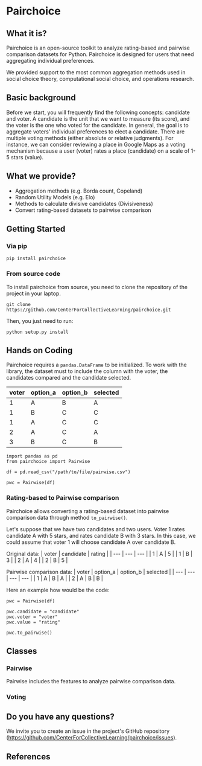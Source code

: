 # Pairchoice

## What it is?

Pairchoice is an open-source toolkit to analyze rating-based and pairwise comparison datasets for Python. Pairchoice is designed for users that need aggregating individual preferences.

We provided support to the most common aggregation methods used in social choice theory, computational social choice, and operations research. 

## Basic background
Before we start, you will frequently find the following concepts: candidate and voter. A candidate is the unit that we want to measure (its score), and the voter is the one who voted for the candidate. In general, the goal is to aggregate voters' individual preferences to elect a candidate. There are multiple voting methods (either absolute or relative judgments). For instance, we can consider reviewing a place in Google Maps as a voting mechanism because a user (voter) rates a place (candidate) on a scale of 1-5 stars (value). 

## What we provide?

- Aggregation methods (e.g. Borda count, Copeland)
- Random Utility Models (e.g. Elo)
- Methods to calculate divisive candidates (Divisiveness)
- Convert rating-based datasets to pairwise comparison

## Getting Started

### Via pip

```
pip install pairchoice
```

### From source code

To install pairchoice from source, you need to clone the repository of the project in your laptop.
```
git clone https://github.com/CenterForCollectiveLearning/pairchoice.git
```

Then, you just need to run:

```
python setup.py install
```

## Hands on Coding

Pairchoice requires a `pandas.DataFrame` to be initialized. To work with the library, the dataset must to include the column with the voter, the candidates compared and the candidate selected.

| voter | option_a | option_b | selected |
| --- | --- | --- | --- |
| 1 | A | B | A |
| 1 | B | C | C |
| 1 | A | C | C |
| 2 | A | C | A |
| 3 | B | C | B |

```
import pandas as pd
from pairchoice import Pairwise

df = pd.read_csv("/path/to/file/pairwise.csv")

pwc = Pairwise(df)
```

### Rating-based to Pairwise comparison
Pairchoice allows converting a rating-based dataset into pairwise comparison data through method `to_pairwise()`.

Let's suppose that we have two candidates and two users. Voter 1 rates candidate A with 5 stars, and rates candidate B with 3 stars. In this case, we could assume that voter 1 will choose candidate A over candidate B.

Original data:
| voter | candidate | rating |
| --- | --- | --- |
| 1 | A | 5 |
| 1 | B | 3 |
| 2 | A | 4 |
| 2 | B | 5 |

Pairwise comparison data:
| voter | option_a | option_b | selected |
| --- | --- | --- | --- |
| 1 | A | B | A |
| 2 | A | B | B |

Here an example how would be the code:
```
pwc = Pairwise(df)

pwc.candidate = "candidate"
pwc.voter = "voter"
pwc.value = "rating"

pwc.to_pairwise()
```

## Classes

### Pairwise
Pairwise includes the features to analyze pairwise comparison data. 

### Voting

## Do you have any questions?
We invite you to create an issue in the project's GitHub repository (https://github.com/CenterForCollectiveLearning/pairchoice/issues).

## References

